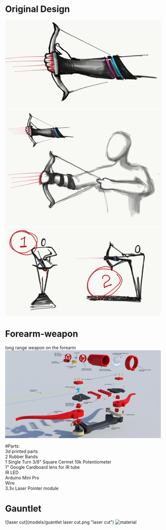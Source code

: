 # Original Design
![design1](models/1.PNG "design1")
![design2](models/3.PNG "design2")
![design3](models/2.PNG "design3")

# Forearm-weapon
long range weapon on the forearm
![Alt text](https://raw.githubusercontent.com/moonbeaminteractive/forearm-weapon/master/references/HandBow%20assembly%20guide.jpg "Handbow diagram")

#Parts:</br>
3d printed parts</br>
2 Rubber Bands</br>
1 Single Turn 3/8" Square Cermet 10k Potentiometer</br>
1" Google Cardboard lens for IR tube</br>
IR LED</br>
Arduino Mini Pro</br>
Wire</br>
3.3v Laser Pointer module</br>

# Gauntlet
![laser cut](models/guantlet laser cut.png "laser cut")
![material](models/metrial-07.png "material")
